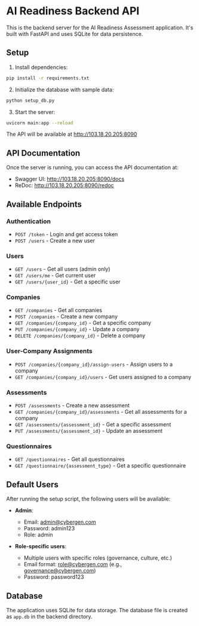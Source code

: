 # AI Readiness Backend API

This is the backend server for the AI Readiness Assessment application. It's built with FastAPI and uses SQLite for data persistence.

## Setup

1. Install dependencies:

```bash
pip install -r requirements.txt
```

2. Initialize the database with sample data:

```bash
python setup_db.py
```

3. Start the server:

```bash
uvicorn main:app --reload
```

The API will be available at http://103.18.20.205:8090

## API Documentation

Once the server is running, you can access the API documentation at:
- Swagger UI: http://103.18.20.205:8090/docs
- ReDoc: http://103.18.20.205:8090/redoc

## Available Endpoints

### Authentication

- `POST /token` - Login and get access token
- `POST /users` - Create a new user

### Users

- `GET /users` - Get all users (admin only)
- `GET /users/me` - Get current user
- `GET /users/{user_id}` - Get a specific user

### Companies

- `GET /companies` - Get all companies
- `POST /companies` - Create a new company
- `GET /companies/{company_id}` - Get a specific company
- `PUT /companies/{company_id}` - Update a company
- `DELETE /companies/{company_id}` - Delete a company

### User-Company Assignments

- `POST /companies/{company_id}/assign-users` - Assign users to a company
- `GET /companies/{company_id}/users` - Get users assigned to a company

### Assessments

- `POST /assessments` - Create a new assessment
- `GET /companies/{company_id}/assessments` - Get all assessments for a company
- `GET /assessments/{assessment_id}` - Get a specific assessment
- `PUT /assessments/{assessment_id}` - Update an assessment

### Questionnaires

- `GET /questionnaires` - Get all questionnaires
- `GET /questionnaire/{assessment_type}` - Get a specific questionnaire

## Default Users

After running the setup script, the following users will be available:

- **Admin**: 
  - Email: admin@cybergen.com
  - Password: admin123
  - Role: admin

- **Role-specific users**: 
  - Multiple users with specific roles (governance, culture, etc.)
  - Email format: role@cybergen.com (e.g., governance@cybergen.com)
  - Password: password123

## Database

The application uses SQLite for data storage. The database file is created as `app.db` in the backend directory. 